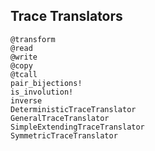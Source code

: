 ## Trace Translators

```@docs
@transform
@read
@write
@copy
@tcall
pair_bijections!
is_involution!
inverse
DeterministicTraceTranslator
GeneralTraceTranslator
SimpleExtendingTraceTranslator
SymmetricTraceTranslator
```
